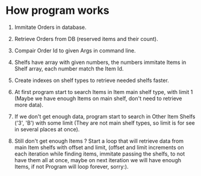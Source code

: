 # How program works

1) Immitate Orders in database.
2) Retrieve Orders from DB (reserved items and their count).
3) Compair Order Id to given Args in command line.

4) Shelfs have array with given numbers, the numbers immitate Items in Shelf array,
   each number match the Item Id.

5) Create indexes on shelf types to retrieve needed shelfs faster.

6) At first program start to search Items in Item main shelf type, with limit 1
   (Maybe we have enough Items on main shelf, don't need to retrieve more data).
7) If we don't get enough data, program start to search in Other Item Shelfs ('З', 'В') with some limit
   (They are not main shelf types, so limit is for see in several places at once).
8) Still don't get enough Items ? Start a loop that will retrieve data from main Item shelfs with offset and limit,
   (offset and limit increments on each iteration while finding items, immitate passing the shelfs,
   to not have them all at once, maybe on next iteration we will have enough Items,
   if not Program will loop forever, sorry:).